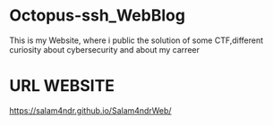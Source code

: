 # Octopus-ssh_WebBlog
This is my Website, where i public the solution of some CTF,different curiosity about cybersecurity and about my carreer 

# URL WEBSITE 
https://salam4ndr.github.io/Salam4ndrWeb/
